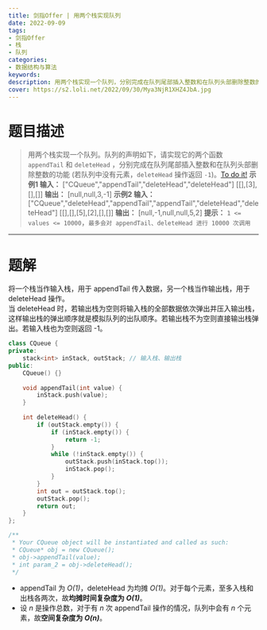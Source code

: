 ```yaml
---
title: 剑指Offer | 用两个栈实现队列
date: 2022-09-09
tags:
- 剑指Offer
- 栈
- 队列
categories:
- 数据结构与算法
keywords:
description: 用两个栈实现一个队列，分别完成在队列尾部插入整数和在队列头部删除整数的功能。
cover: https://s2.loli.net/2022/09/30/Mya3NjR1XHZ4JbA.jpg
---
```

# 题目描述
> 用两个栈实现一个队列。队列的声明如下，请实现它的两个函数 `appendTail` 和 `deleteHead` ，分别完成在队列尾部插入整数和在队列头部删除整数的功能 (若队列中没有元素，`deleteHead` 操作返回 `-1`)。[To do it!](https://leetcode.cn/problems/yong-liang-ge-zhan-shi-xian-dui-lie-lcof/)
> **示例1 输入：**
> ["CQueue","appendTail","deleteHead","deleteHead"]
> [[],[3],[],[]]
> **输出：** [null,null,3,-1]
> **示例2 输入：**
> ["CQueue","deleteHead","appendTail","appendTail","deleteHead","deleteHead"]
> [[],[],[5],[2],[],[]]
> **输出：** [null,-1,null,null,5,2]
> **提示：** `1 <= values <= 10000`，`最多会对 appendTail、deleteHead 进行 10000 次调用`

---

# 题解
将一个栈当作输入栈，用于 appendTail 传入数据，另一个栈当作输出栈，用于 deleteHead 操作。  
当 deleteHead 时，若输出栈为空则将输入栈的全部数据依次弹出并压入输出栈，这样输出栈的弹出顺序就是模拟队列的出队顺序。若输出栈不为空则直接输出栈弹出。若输入栈也为空则返回 -1。
```C++
class CQueue {
private:
    stack<int> inStack, outStack; // 输入栈、输出栈
public:
    CQueue() {}
    
    void appendTail(int value) {
        inStack.push(value);
    }
    
    int deleteHead() {
        if (outStack.empty()) {
            if (inStack.empty()) {
                return -1;
            }
            while (!inStack.empty()) {
                outStack.push(inStack.top());
                inStack.pop();
            }
        }
        int out = outStack.top();
        outStack.pop();
        return out;
    }
};

/**
 * Your CQueue object will be instantiated and called as such:
 * CQueue* obj = new CQueue();
 * obj->appendTail(value);
 * int param_2 = obj->deleteHead();
 */
```
- appendTail 为 *O(1)*，deleteHead 为均摊 *O(1)*。对于每个元素，至多入栈和出栈各两次，故**均摊时间复杂度为 _O(1)_**。
- 设 *n* 是操作总数，对于有 *n* 次 appendTail 操作的情况，队列中会有 *n* 个元素，故**空间复杂度为 _O(n)_**。
